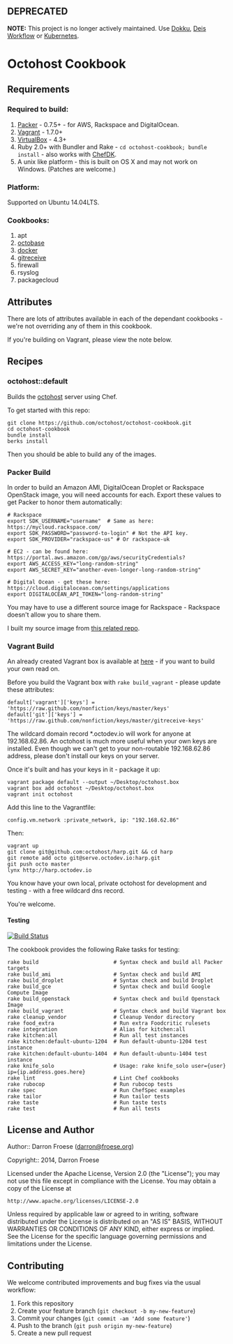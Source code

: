 ## DEPRECATED

**NOTE:** This project is no longer actively maintained. Use [Dokku](https://github.com/dokku/dokku), [Deis Workflow](https://deis.com/) or [Kubernetes](https://github.com/kubernetes/kubernetes).

Octohost Cookbook
=================

Requirements
------------

### Required to build:

1. [Packer](http://www.packer.io/downloads.html) - 0.7.5+ - for AWS, Rackspace and DigitalOcean.
2. [Vagrant](http://www.vagrantup.com/downloads.html) - 1.7.0+
3. [VirtualBox](https://www.virtualbox.org/wiki/Downloads) - 4.3+
4. Ruby 2.0+ with Bundler and Rake - `cd octohost-cookbook; bundle install` - also works with [ChefDK](https://downloads.chef.io/chef-dk/).
5. A unix like platform - this is built on OS X and may not work on Windows. \(Patches are welcome.\)

### Platform:

Supported on Ubuntu 14.04LTS.

### Cookbooks:

1. apt
2. [octobase](https://github.com/darron/octobase-cookbook)
3. [docker](https://github.com/darron/docker-cookbook)
4. [gitreceive](https://github.com/darron/gitreceive-cookbook)
5. firewall
6. rsyslog
7. packagecloud

Attributes
----------

There are lots of attributes available in each of the dependant cookbooks - we're not overriding any of them in this cookbook.

If you're building on Vagrant, please view the note below.

Recipes
-------

### octohost::default

Builds the [octohost](https://www.octohost.io) server using Chef.

To get started with this repo:

```
git clone https://github.com/octohost/octohost-cookbook.git
cd octohost-cookbook
bundle install
berks install
```

Then you should be able to build any of the images.

### Packer Build

In order to build an Amazon AMI, DigitalOcean Droplet or Rackspace OpenStack image, you will need accounts for each. Export these values to get Packer to honor them automatically:

    # Rackspace
    export SDK_USERNAME="username"  # Same as here: https://mycloud.rackspace.com/
    export SDK_PASSWORD="password-to-login" # Not the API key.
    export SDK_PROVIDER="rackspace-us" # Or rackspace-uk

    # EC2 - can be found here: https://portal.aws.amazon.com/gp/aws/securityCredentials?
    export AWS_ACCESS_KEY="long-random-string"
    export AWS_SECRET_KEY="another-even-longer-long-random-string"

    # Digital Ocean - get these here: https://cloud.digitalocean.com/settings/applications
    export DIGITALOCEAN_API_TOKEN="long-random-string"

You may have to use a different source image for Rackspace - Rackspace doesn't allow you to share them.

I built my source image from [this related repo](https://github.com/octohost/ubuntu-14.04).

### Vagrant Build

An already created Vagrant box is available at [here](https://github.com/octohost/octovagrant) - if you want to build your own read on.

Before you build the Vagrant box with `rake build_vagrant` - please update these attributes:

    default['vagrant']['keys'] = 'https://raw.github.com/nonfiction/keys/master/keys'
    default['git']['keys'] = 'https://raw.github.com/nonfiction/keys/master/gitreceive-keys'

The wildcard domain record *.octodev.io will work for anyone at 192.168.62.86. An octohost is much more useful when your own keys are installed. Even though we can't get to your non-routable 192.168.62.86 address, please don't install our keys on your server.

Once it's built and has your keys in it - package it up:

    vagrant package default --output ~/Desktop/octohost.box
    vagrant box add octohost ~/Desktop/octohost.box
    vagrant init octohost

Add this line to the Vagrantfile:

    config.vm.network :private_network, ip: "192.168.62.86"

Then:

    vagrant up
    git clone git@github.com:octohost/harp.git && cd harp
    git remote add octo git@serve.octodev.io:harp.git
    git push octo master
    lynx http://harp.octodev.io

You know have your own local, private octohost for development and testing - with a free wildcard dns record.

You're welcome.

#### Testing

[![Build Status](https://travis-ci.org/octohost/octohost-cookbook.png?branch=master)](https://travis-ci.org/octohost/octohost-cookbook)

The cookbook provides the following Rake tasks for testing:

    rake build                        # Syntax check and build all Packer targets
    rake build_ami                    # Syntax check and build AMI
    rake build_droplet                # Syntax check and build Droplet
    rake build_gce                    # Syntax check and build Google Compute Image
    rake build_openstack              # Syntax check and build Openstack Image
    rake build_vagrant                # Syntax check and build Vagrant box
    rake cleanup_vendor               # Cleanup Vendor directory
    rake food_extra                   # Run extra Foodcritic rulesets
    rake integration                  # Alias for kitchen:all
    rake kitchen:all                  # Run all test instances
    rake kitchen:default-ubuntu-1204  # Run default-ubuntu-1204 test instance
    rake kitchen:default-ubuntu-1404  # Run default-ubuntu-1404 test instance
    rake knife_solo                   # Usage: rake knife_solo user={user} ip={ip.address.goes.here}
    rake lint                         # Lint Chef cookbooks
    rake rubocop                      # Run rubocop tests
    rake spec                         # Run ChefSpec examples
    rake tailor                       # Run tailor tests
    rake taste                        # Run taste tests
    rake test                         # Run all tests

License and Author
------------------

Author:: Darron Froese (darron@froese.org)

Copyright:: 2014, Darron Froese

Licensed under the Apache License, Version 2.0 (the "License");
you may not use this file except in compliance with the License.
You may obtain a copy of the License at

    http://www.apache.org/licenses/LICENSE-2.0

Unless required by applicable law or agreed to in writing, software
distributed under the License is distributed on an "AS IS" BASIS,
WITHOUT WARRANTIES OR CONDITIONS OF ANY KIND, either express or implied.
See the License for the specific language governing permissions and
limitations under the License.

Contributing
------------

We welcome contributed improvements and bug fixes via the usual workflow:

1. Fork this repository
2. Create your feature branch (`git checkout -b my-new-feature`)
3. Commit your changes (`git commit -am 'Add some feature'`)
4. Push to the branch (`git push origin my-new-feature`)
5. Create a new pull request
